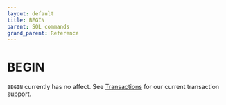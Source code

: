 ```yaml
---
layout: default
title: BEGIN
parent: SQL commands
grand_parent: Reference
---
```


# BEGIN

`BEGIN` currently has no affect. See [Transactions] for our current transaction
support.

[Transactions]: /glaredb/transactions/
